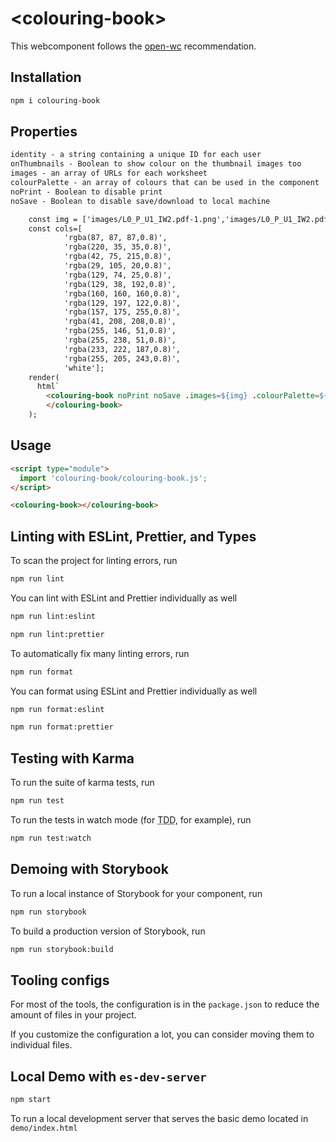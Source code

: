# \<colouring-book>

This webcomponent follows the [open-wc](https://github.com/open-wc/open-wc) recommendation.

## Installation
```bash
npm i colouring-book
```

## Properties
```html
identity - a string containing a unique ID for each user
onThumbnails - Boolean to show colour on the thumbnail images too
images - an array of URLs for each worksheet
colourPalette - an array of colours that can be used in the component
noPrint - Boolean to disable print
noSave - Boolean to disable save/download to local machine

    const img = ['images/L0_P_U1_IW2.pdf-1.png','images/L0_P_U1_IW2.pdf-2.png'];
    const cols=[
            'rgba(87, 87, 87,0.8)',
            'rgba(220, 35, 35,0.8)',
            'rgba(42, 75, 215,0.8)',
            'rgba(29, 105, 20,0.8)',
            'rgba(129, 74, 25,0.8)',
            'rgba(129, 38, 192,0.8)',
            'rgba(160, 160, 160,0.8)',
            'rgba(129, 197, 122,0.8)',
            'rgba(157, 175, 255,0.8)',
            'rgba(41, 208, 208,0.8)',
            'rgba(255, 146, 51,0.8)',
            'rgba(255, 238, 51,0.8)',
            'rgba(233, 222, 187,0.8)',
            'rgba(255, 205, 243,0.8)',
            'white'];
    render(
      html`
        <colouring-book noPrint noSave .images=${img} .colourPalette=${cols} onThumbnails> 
        </colouring-book>
    );

```


## Usage
```html
<script type="module">
  import 'colouring-book/colouring-book.js';
</script>

<colouring-book></colouring-book>
```

## Linting with ESLint, Prettier, and Types
To scan the project for linting errors, run
```bash
npm run lint
```

You can lint with ESLint and Prettier individually as well
```bash
npm run lint:eslint
```
```bash
npm run lint:prettier
```

To automatically fix many linting errors, run
```bash
npm run format
```

You can format using ESLint and Prettier individually as well
```bash
npm run format:eslint
```
```bash
npm run format:prettier
```

## Testing with Karma
To run the suite of karma tests, run
```bash
npm run test
```

To run the tests in watch mode (for <abbr title="test driven development">TDD</abbr>, for example), run

```bash
npm run test:watch
```

## Demoing with Storybook
To run a local instance of Storybook for your component, run
```bash
npm run storybook
```

To build a production version of Storybook, run
```bash
npm run storybook:build
```


## Tooling configs

For most of the tools, the configuration is in the `package.json` to reduce the amount of files in your project.

If you customize the configuration a lot, you can consider moving them to individual files.

## Local Demo with `es-dev-server`
```bash
npm start
```
To run a local development server that serves the basic demo located in `demo/index.html`
